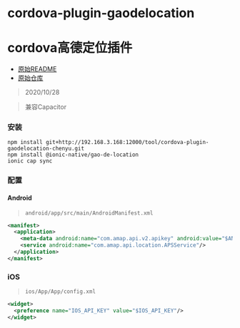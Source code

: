 # cordova-plugin-gaodelocation
# cordova高德定位插件

- [原始README](README_ORIGIN.md)
- [原始仓库](https://github.com/waliu/cordova-plugin-gaodelocation-chenyu)

> 2020/10/28

> 兼容Capacitor

### 安装
```shell script
npm install git+http://192.168.3.168:12000/tool/cordova-plugin-gaodelocation-chenyu.git
npm install @ionic-native/gao-de-location
ionic cap sync
```

### 配置

#### Android
> `android/app/src/main/AndroidManifest.xml`
```xml
<manifest>
  <application>
    <meta-data android:name="com.amap.api.v2.apikey" android:value="$ANDROID_API_KEY"></meta-data>
    <service android:name="com.amap.api.location.APSService"/>
  </application>
</manifest>
```

### iOS

> `ios/App/App/config.xml`
```xml
<widget>
  <preference name="IOS_API_KEY" value="$IOS_API_KEY"/>
</widget>
```
